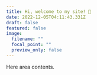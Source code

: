 ```yaml
---
title: Hi, welcome to my site! 👋
date: 2022-12-05T04:11:43.331Z
draft: false
featured: false
image:
  filename: ""
  focal_point: ""
  preview_only: false
---
```

H﻿ere area contents.